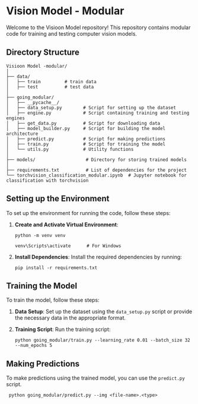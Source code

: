 # Vision Model - Modular

Welcome to the Visioon Model repository! This repository contains modular code for training and testing computer vision models.

## Directory Structure

```
Visioon Model -modular/
│
├── data/
│   ├── train         # train data
│   ├── test          # test data
│
├── going_modular/
│   ├── __pycache__/
│   ├── data_setup.py        # Script for setting up the dataset
│   ├── engine.py            # Script containing training and testing engines
│   ├── get_data.py          # Script for downloading data
│   ├── model_builder.py     # Script for building the model architecture
│   ├── predict.py           # Script for making predictions
│   ├── train.py             # Script for training the model
│   └── utils.py             # Utility functions
│
├── models/                   # Directory for storing trained models
│
├── requirements.txt          # List of dependencies for the project
└── torchvision_classification_modular.ipynb  # Jupyter notebook for classification with torchvision

```

## Setting up the Environment

To set up the environment for running the code, follow these steps:

1. **Create and Activate Virtual Environment**:
   
   ```python -m venv venv```
   
   ```venv\Scripts\activate      # For Windows```

3. **Install Dependencies**: Install the required dependencies by running:
   
   ``` pip install -r requirements.txt ```

## Training the Model

To train the model, follow these steps:

1. **Data Setup**: Set up the dataset using the `data_setup.py` script or provide the necessary data in the appropriate format.

2. **Training Script**: Run the training script:
   
   ``` python going_modular/train.py --learning_rate 0.01 --batch_size 32 --num_epochs 5 ```

## Making Predictions

To make predictions using the trained model, you can use the `predict.py` script.


   ```  python going_modular/predict.py --img <file-name>.<type> ```
